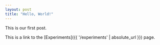 ```yaml
---
layout: post
title: "Hello, World!"
---
```


This is our first post.

This is a link to the [Experiments]({{ '/experiments' | absolute_url }}) page.
